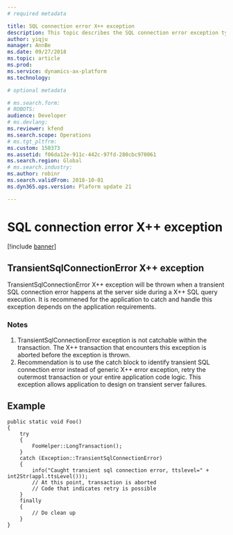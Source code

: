 ```yaml
---
# required metadata

title: SQL connection error X++ exception
description: This topic describes the SQL connection error exception type(s) in X++.
author: yiqju
manager: AnnBe
ms.date: 09/27/2018
ms.topic: article
ms.prod: 
ms.service: dynamics-ax-platform
ms.technology: 

# optional metadata

# ms.search.form: 
# ROBOTS: 
audience: Developer
# ms.devlang: 
ms.reviewer: kfend
ms.search.scope: Operations
# ms.tgt_pltfrm: 
ms.custom: 150373
ms.assetid: f06da12e-911c-442c-97fd-280cbc970061
ms.search.region: Global
# ms.search.industry: 
ms.author: robinr
ms.search.validFrom: 2018-10-01
ms.dyn365.ops.version: Plaform update 21

---
```


# SQL connection error X++ exception

[!include [banner](../includes/banner.md)]

TransientSqlConnectionError X++ exception
--------

TransientSqlConnectionError X++ exception will be thrown when a transient SQL connection error happens at the server side during a X++ SQL query execution.  It is recommened for the application to catch and handle this exception depends on the application requirements.


### Notes
1. TransientSqlConnectionError exception is not catchable within the transaction.  The X++ transaction that encounters this exception is aborted before the exception is thrown.
2. Recommendation is to use the catch block to identify transient SQL connection error instead of generic X++ error exception, retry the outermost transaction or your entire application code logic.  This exception allows application to design on transient server failures.


## Example
```
public static void Foo()
{
    try
    {
        FooHelper::LongTransaction();
    }
    catch (Exception::TransientSqlConnectionError)
    {
        info("Caught transient sql connection error, ttslevel=" + int2Str(appl.ttsLevel()));
        // At this point, transaction is aborted
        // Code that indicates retry is possible
    }
    finally
    {
        // Do clean up
    }
}
```
